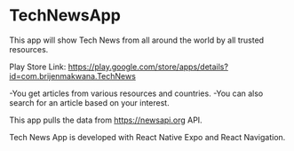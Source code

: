 # TechNewsApp

This app will show Tech News from all around the world by all trusted resources.

Play Store Link: https://play.google.com/store/apps/details?id=com.brijenmakwana.TechNews

-You get articles from various resources and countries.
-You can also search for an article based on your interest.

This app pulls the data from https://newsapi.org API.

Tech News App is developed with React Native Expo and React Navigation.
